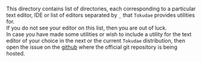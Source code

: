 This directory contains list of directories, each corresponding
to a particular text editor, IDE or list of editors separated by `_`
that `Tokudae` provides utilities for.
<br>
If you do not see your editor on this list, then you are out of luck.
<br>
In case you have made some utilities or wish to include a utility for the
text editor of your choice in the next or the current `Tokudae` distribution,
then open the issue on the [github](https://github.com/b-jure/Tokudae) where
the official git repository is being hosted.
